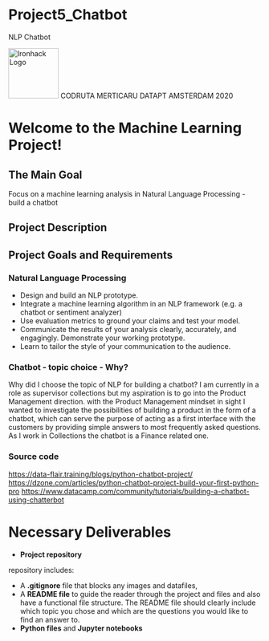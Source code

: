 # Project5_Chatbot 
NLP Chatbot

<img src="https://bit.ly/2VnXWr2" alt="Ironhack Logo" width="100"/>
CODRUTA MERTICARU
DATAPT AMSTERDAM 2020


# Welcome to the Machine Learning Project!

## The Main Goal 

Focus on a machine learning analysis in Natural Language Processing - build a chatbot

## Project Description

## Project Goals and Requirements 

### Natural Language Processing
* Design and build an NLP prototype. 
* Integrate a machine learning algorithm in an NLP framework (e.g. a chatbot or sentiment analyzer)  
* Use evaluation metrics to ground your claims and test your model. 
* Communicate the results of your analysis clearly, accurately, and engagingly. Demonstrate your working prototype. 
* Learn to tailor the style of your communication to the audience.

### Chatbot - topic choice - Why?

Why did I choose the topic of NLP for building a chatbot?
I am currently in a role as supervisor collections but my aspiration is to go into the Product Management direction.
with the Product Management mindset in sight I wanted to investigate the possibilities of building a product in the form of a chatbot, which can serve the purpose of acting as a first interface with the customers by providing simple answers to most frequently asked questions.
As I work in Collections the chatbot is a Finance related one. 

### Source code
https://data-flair.training/blogs/python-chatbot-project/
https://dzone.com/articles/python-chatbot-project-build-your-first-python-pro
https://www.datacamp.com/community/tutorials/building-a-chatbot-using-chatterbot

# Necessary Deliverables

* **Project repository** <br>

repository includes:
   - A **.gitignore**  file that blocks any images and datafiles, 
   - A **README file** to guide the reader through the project and files and also have a functional file structure. The README file should clearly include which topic you chose and which are the questions you would like to find an answer to. 
   - **Python files** and **Jupyter notebooks**<br>


